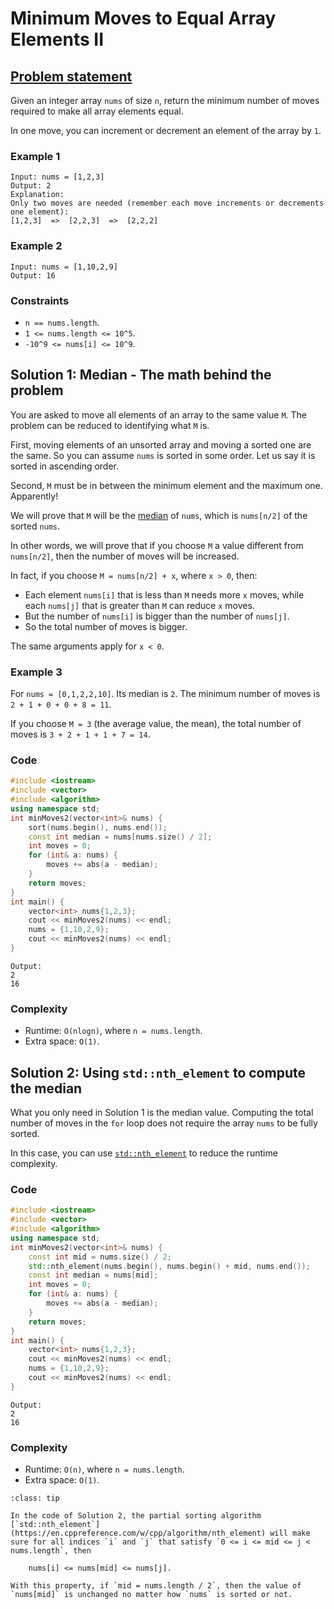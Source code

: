 # Minimum Moves to Equal Array Elements II


## [Problem statement](https://leetcode.com/problems/minimum-moves-to-equal-array-elements-ii/)

Given an integer array `nums` of size `n`, return the minimum number of moves required to make all array elements equal.

In one move, you can increment or decrement an element of the array by `1`.

### Example 1
```text
Input: nums = [1,2,3]
Output: 2
Explanation:
Only two moves are needed (remember each move increments or decrements one element):
[1,2,3]  =>  [2,2,3]  =>  [2,2,2]
```

### Example 2
```text
Input: nums = [1,10,2,9]
Output: 16
``` 

### Constraints

* `n == nums.length`.
* `1 <= nums.length <= 10^5`.
* `-10^9 <= nums[i] <= 10^9`.

## Solution 1: Median - The math behind the problem

You are asked to move all elements of an array to the same value `M`. The problem can be reduced to identifying what `M` is.

First, moving elements of an unsorted array and moving a sorted one are the same. So you can assume `nums` is sorted in some order. Let us say it is sorted in ascending order.

Second, `M` must be in between the minimum element and the maximum one. Apparently!

We will prove that `M` will be the [median](https://en.wikipedia.org/wiki/Median) of `nums`, which is `nums[n/2]` of the sorted `nums`. 

In other words, we will prove that if you choose `M` a value different from `nums[n/2]`, then the number of moves will be increased.

In fact, if you choose `M = nums[n/2] + x`, where `x > 0`, then:

* Each element `nums[i]` that is less than `M` needs more `x` moves, while each `nums[j]` that is greater than `M` can reduce `x` moves. 
* But the number of `nums[i]` is bigger than the number of `nums[j]`.
* So the total number of moves is bigger.

The same arguments apply for `x < 0`.

### Example 3
For `nums = [0,1,2,2,10]`. Its median is `2`. The minimum number of moves is `2 + 1 + 0 + 0 + 8 = 11`.

If you choose `M = 3` (the average value, the mean), the total number of moves is `3 + 2 + 1 + 1 + 7 = 14`. 

### Code
```cpp
#include <iostream>
#include <vector>
#include <algorithm>
using namespace std;
int minMoves2(vector<int>& nums) {
    sort(nums.begin(), nums.end());
    const int median = nums[nums.size() / 2];
    int moves = 0;
    for (int& a: nums) {
        moves += abs(a - median);
    }
    return moves;
}
int main() {
    vector<int> nums{1,2,3};
    cout << minMoves2(nums) << endl;
    nums = {1,10,2,9};
    cout << minMoves2(nums) << endl;
}
```
```text
Output:
2
16
```

### Complexity
* Runtime: `O(nlogn)`, where `n = nums.length`.
* Extra space: `O(1)`.


## Solution 2: Using `std::nth_element` to compute the median

What you only need in Solution 1 is the median value. Computing the total number of moves in the `for` loop does not require the array `nums` to be fully sorted. 

In this case, you can use [`std::nth_element`](https://en.cppreference.com/w/cpp/algorithm/nth_element) to reduce the runtime complexity.

### Code
```cpp
#include <iostream>
#include <vector>
#include <algorithm>
using namespace std;
int minMoves2(vector<int>& nums) {
    const int mid = nums.size() / 2;    
    std::nth_element(nums.begin(), nums.begin() + mid, nums.end());
    const int median = nums[mid];
    int moves = 0;
    for (int& a: nums) {
        moves += abs(a - median);
    }
    return moves;
}
int main() {
    vector<int> nums{1,2,3};
    cout << minMoves2(nums) << endl;
    nums = {1,10,2,9};
    cout << minMoves2(nums) << endl;
}
```
```text
Output:
2
16
```

### Complexity
* Runtime: `O(n)`, where `n = nums.length`.
* Extra space: `O(1)`.

```{admonition} Modern C++ tips
:class: tip

In the code of Solution 2, the partial sorting algorithm [`std::nth_element`](https://en.cppreference.com/w/cpp/algorithm/nth_element) will make sure for all indices `i` and `j` that satisfy `0 <= i <= mid <= j < nums.length`, then

    nums[i] <= nums[mid] <= nums[j].

With this property, if `mid = nums.length / 2`, then the value of `nums[mid]` is unchanged no matter how `nums` is sorted or not.
```


